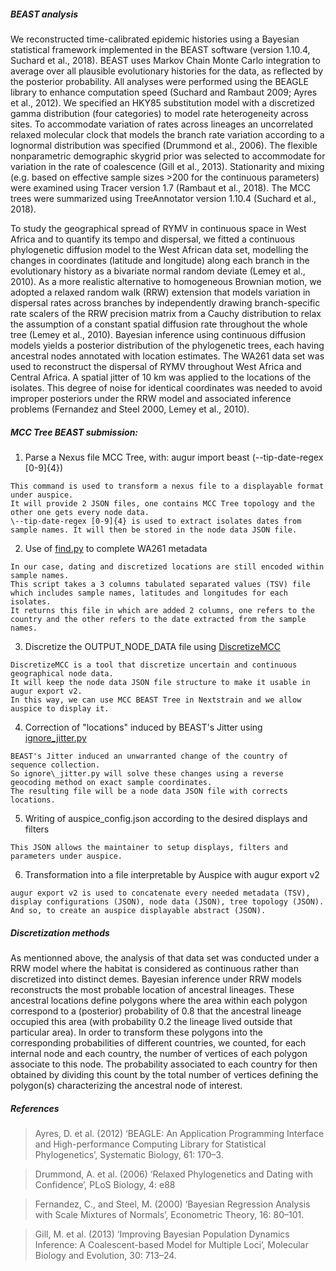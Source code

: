 ##### BEAST analysis

We reconstructed time-calibrated epidemic histories using a Bayesian statistical framework implemented in the BEAST software (version 1.10.4, Suchard et al., 2018). BEAST uses Markov Chain Monte Carlo integration to average over all plausible evolutionary histories for the data, as reflected by the posterior probability. All analyses were performed using the BEAGLE library to enhance computation speed (Suchard and Rambaut 2009; Ayres et al., 2012). We specified an HKY85 substitution model with a discretized gamma distribution (four categories) to model rate heterogeneity across sites. To accommodate variation of rates across lineages an uncorrelated relaxed molecular clock that models the branch rate variation according to a lognormal distribution was specified (Drummond et al., 2006). The flexible nonparametric demographic skygrid prior was selected to accommodate for variation in the rate of coalescence (Gill et al., 2013). Stationarity and mixing (e.g. based on effective sample sizes >200 for the continuous parameters) were examined using Tracer version 1.7 (Rambaut et al., 2018). The MCC trees were summarized using TreeAnnotator version 1.10.4 (Suchard et al., 2018). 

To study the geographical spread of RYMV in continuous space in West Africa and to quantify its tempo and dispersal, we fitted a continuous phylogenetic diffusion model to the West African data set, modelling the changes in coordinates (latitude and longitude) along each branch in the evolutionary history as a bivariate normal random deviate (Lemey et al., 2010). As a more realistic alternative to homogeneous Brownian motion, we adopted a relaxed random walk (RRW) extension that models variation in dispersal rates across branches by independently drawing branch-specific rate scalers of the RRW precision matrix from a Cauchy distribution to relax the assumption of a constant spatial diffusion rate throughout the whole tree (Lemey et al., 2010). Bayesian inference using continuous diffusion models yields a posterior distribution of the phylogenetic trees, each having ancestral nodes annotated with location estimates. The WA261 data set was used to reconstruct the dispersal of RYMV throughout West Africa and Central Africa. A spatial jitter of 10 km was applied to the locations of the isolates. This degree of noise for identical coordinates was needed to avoid improper posteriors under the RRW model and associated inference problems (Fernandez and Steel 2000, Lemey et al., 2010). 

##### MCC Tree BEAST submission:

1. Parse a Nexus file MCC Tree, with: augur import beast (--tip-date-regex \[0\-9\]{4})
```
This command is used to transform a nexus file to a displayable format under auspice.
It will provide 2 JSON files, one contains MCC Tree topology and the other one gets every node data. 
\--tip-date-regex [0-9]{4} is used to extract isolates dates from sample names. It will then be stored in the node data JSON file.
```
2. Use of [find.py](https://github.com/KelianP/StageM1/blob/dcb8a101f88024d7ec72cbd2e97f4fc3b36ab774/data/find.py) to complete WA261 metadata
```
In our case, dating and discretized locations are still encoded within sample names.
This script takes a 3 columns tabulated separated values (TSV) file which includes sample names, latitudes and longitudes for each isolates.
It returns this file in which are added 2 columns, one refers to the country and the other refers to the date extracted from the sample names.
```
3. Discretize the OUTPUT_NODE_DATA file using [DiscretizeMCC](https://github.com/KelianP/StageM1/blob/dcb8a101f88024d7ec72cbd2e97f4fc3b36ab774/scripts/Discretize_MCC.py)
```
DiscretizeMCC is a tool that discretize uncertain and continuous geographical node data.
It will keep the node data JSON file structure to make it usable in augur export v2.
In this way, we can use MCC BEAST Tree in Nextstrain and we allow auspice to display it.
```
4. Correction of "locations" induced by BEAST's Jitter using [ignore\_jitter.py](https://github.com/KelianP/StageM1/blob/dcb8a101f88024d7ec72cbd2e97f4fc3b36ab774/scripts/ignore_jitter.py)
```
BEAST's Jitter induced an unwarranted change of the country of sequence collection.
So ignore\_jitter.py will solve these changes using a reverse geocoding method on exact sample coordinates.
The resulting file will be a node data JSON file with corrects locations.
```
5. Writing of auspice\_config.json according to the desired displays and filters
```
This JSON allows the maintainer to setup displays, filters and parameters under auspice.
```
6. Transformation into a file interpretable by Auspice with augur export v2
```
augur export v2 is used to concatenate every needed metadata (TSV), display configurations (JSON), node data (JSON), tree topology (JSON).
And so, to create an auspice displayable abstract (JSON).
```
##### Discretization methods

As mentionned above, the analysis of that data set was conducted under a RRW model
where the habitat is considered as continuous rather than discretized into distinct
demes. Bayesian inference under RRW models reconstructs the most probable location of
ancestral lineages. These ancestral locations define polygons where the area within
each polygon correspond to a (posterior) probability of 0.8 that the ancestral lineage
occupied this area (with probability 0.2 the lineage lived outside that particular
area). In order to transform these polygons into the corresponding probabilities of
different countries, we counted, for each internal node and each country, the number
of vertices of each polygon associate to this node. The probability associated to
each country for then obtained by dividing this count by the total number of vertices
defining the polygon(s) characterizing the ancestral node of interest.

##### References

>Ayres, D. et al. (2012) ‘BEAGLE: An Application Programming Interface and High-performance Computing Library for Statistical Phylogenetics’, Systematic Biology, 61: 170–3.

>Drummond, A. et al. (2006) ‘Relaxed Phylogenetics and Dating with Confidence’, PLoS Biology, 4: e88

>Fernandez, C., and Steel, M. (2000) ‘Bayesian Regression Analysis with Scale Mixtures of Normals’, Econometric Theory, 16: 80–101.

>Gill, M. et al. (2013) ‘Improving Bayesian Population Dynamics Inference: A Coalescent-based Model for Multiple Loci’, Molecular Biology and Evolution, 30: 713–24.
